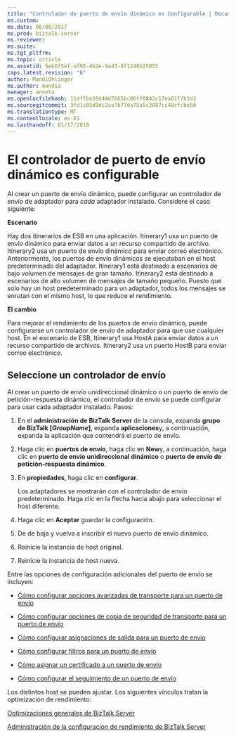 ```yaml
---
title: "Controlador de puerto de envío dinámico es Configurable | Documentos de Microsoft"
ms.custom: 
ms.date: 06/08/2017
ms.prod: biztalk-server
ms.reviewer: 
ms.suite: 
ms.tgt_pltfrm: 
ms.topic: article
ms.assetid: 5eb8f5ef-af95-4b2e-9a43-6f1240b25855
caps.latest.revision: "6"
author: MandiOhlinger
ms.author: mandia
manager: anneta
ms.openlocfilehash: 11dffbe28d44d7665bc86ff0842c17ea01f7b3d3
ms.sourcegitcommit: 3fd1c85d9dc2ce7b77da75a5c2087cc48cfcbe50
ms.translationtype: MT
ms.contentlocale: es-ES
ms.lasthandoff: 01/17/2018
---
```

# <a name="dynamic-send-port-handler-is-configurable"></a>El controlador de puerto de envío dinámico es configurable
Al crear un puerto de envío dinámico, puede configurar un controlador de envío de adaptador para *cada* adaptador instalado. Considere el caso siguiente:  
  
 **Escenario**  
  
 Hay dos itinerarios de ESB en una aplicación. Itinerary1 usa un puerto de envío dinámico para enviar datos a un recurso compartido de archivo. Itinerary2 usa un puerto de envío dinámico para enviar correo electrónico. Anteriormente, los puertos de envío dinámicos se ejecutaban en el host predeterminado del adaptador. Itinerary1 está destinado a escenarios de bajo volumen de mensajes de gran tamaño. Itinerary2 está destinado a escenarios de alto volumen de mensajes de tamaño pequeño. Puesto que solo hay un host predeterminado para un adaptador, todos los mensajes se enrutan con el mismo host, lo que reduce el rendimiento.  
  
 **El cambio**  
  
 Para mejorar el rendimiento de los puertos de envío dinámico, puede configurarse un controlador de envío de adaptador para que use cualquier host. En el escenario de ESB, Itinerary1 usa HostA para enviar datos a un recurso compartido de archivos. Itinerary2 usa un puerto HostB para enviar correo electrónico.  
  
## <a name="select-a-send-handler"></a>Seleccione un controlador de envío  
 Al crear un puerto de envío unidireccional dinámico o un puerto de envío de petición-respuesta dinámico, el controlador de envío se puede configurar para usar cada adaptador instalado. Pasos:  
  
1.  En el **administración de BizTalk Server** de la consola, expanda **grupo de BizTalk [*GroupName*]**, expanda **aplicaciones**y, a continuación, expanda la aplicación que contendrá el puerto de envío.  
  
2.  Haga clic en **puertos de envío**, haga clic en **New**y, a continuación, haga clic en **puerto de envío unidireccional dinámico** o **puerto de envío de petición-respuesta dinámico**.  
  
3.  En **propiedades**, haga clic en **configurar**.  
  
     Los adaptadores se mostrarán con el controlador de envío predeterminado. Haga clic en la flecha hacia abajo para seleccionar el host diferente.  
  
4.  Haga clic en **Aceptar** guardar la configuración.  
  
5.  De de baja y vuelva a inscribir el nuevo puerto de envío dinámico.  
  
6.  Reinicie la instancia de host original.  
  
7.  Reinicie la instancia de host nueva.  
  
 Entre las opciones de configuración adicionales del puerto de envío se incluyen:  
  
-   [Cómo configurar opciones avanzadas de transporte para un puerto de envío](http://go.microsoft.com/fwlink/p/?LinkId=267697)  
  
-   [Cómo configurar opciones de copia de seguridad de transporte para un puerto de envío](http://go.microsoft.com/fwlink/p/?LinkId=267698)  
  
-   [Cómo configurar asignaciones de salida para un puerto de envío](http://go.microsoft.com/fwlink/p/?LinkId=267699)  
  
-   [Cómo configurar filtros para un puerto de envío](http://go.microsoft.com/fwlink/p/?LinkId=267700)  
  
-   [Cómo asignar un certificado a un puerto de envío](http://go.microsoft.com/fwlink/p/?LinkId=267701)  
  
-   [Cómo configurar el seguimiento de un puerto de envío](http://go.microsoft.com/fwlink/p/?LinkId=267702)  
  
 Los distintos host se pueden ajustar. Los siguientes vínculos tratan la optimización de rendimiento:  
  
 [Optimizaciones generales de BizTalk Server](http://go.microsoft.com/fwlink/p/?LinkId=267703)  
  
 [Administración de la configuración de rendimiento de BizTalk Server](http://go.microsoft.com/fwlink/p/?LinkId=267704)